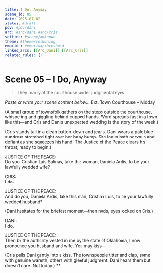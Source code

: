 ```yaml
---
title: I Do, Anyway
scene_id: 05
date: 2025-07-02
status: #draft
pov: #pov/dani
arc: #arc/dani #arc/cris
setting: #scene/unknown
theme: #theme/reckoning
emotion: #emotion/threshold
linked_arcs: [[Arc_Dani]] [[Arc_Cris]]
related_rules: []
---
```


# Scene 05 – I Do, Anyway

> They marry at the courthouse under judgmental eyes

*Paste or write your scene content below...*
Ext. Town Courthouse – Midday

(A small group of townsfolk gathers on the steps outside the courthouse, whispering and giggling behind cupped hands. Word spreads fast in a town like this—and Cris and Dani’s unexpected wedding is the story of the week.)

(Cris stands tall in a clean button-down and jeans. Dani wears a pale blue sundress stretched tight over her baby bump. She looks both nervous and defiant as she squeezes his hand. The Justice of the Peace clears his throat, ready to begin.)

JUSTICE OF THE PEACE:  
Do you, Cristian Luis Salinas, take this woman, Daniela Ardis, to be your lawfully wedded wife?

CRIS:  
I do.

JUSTICE OF THE PEACE:  
And do you, Daniela Ardis, take this man, Cristian Luis, to be your lawfully wedded husband?

(Dani hesitates for the briefest moment—then nods, eyes locked on Cris.)

DANI:  
I do.

JUSTICE OF THE PEACE:  
Then by the authority vested in me by the state of Oklahoma, I now pronounce you husband and wife. You may kiss—

(Cris pulls Dani gently into a kiss. The townspeople titter and clap, some with genuine warmth, others with gleeful judgment. Dani hears them but doesn’t care. Not today.)
**

